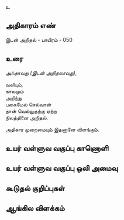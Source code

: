 உ


## அதிகாரம் எண்

இடன் அறிதல் - பாயிரம் - 050

## உரை

அஃதாவது _(இடன் அறிதலாவது)_,  

வலியும்,  
காலமும்  
அறிந்து  
பகைமேல் செல்வான்  
தான் வெல்லுதற்கு ஏற்ற  
நிலத்தினை அறிதல்.  

அதிகார முறைமையும் இதனானே விளங்கும்.



## உயர் வள்ளுவ வகுப்பு காணொளி


## உயர் வள்ளுவ வகுப்பு ஒலி அமைவு 


## கூடுதல் குறிப்புகள்


## ஆங்கில விளக்கம்

